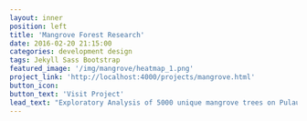 ```yaml
---
layout: inner
position: left
title: 'Mangrove Forest Research'
date: 2016-02-20 21:15:00
categories: development design
tags: Jekyll Sass Bootstrap
featured_image: '/img/mangrove/heatmap_1.png'
project_link: 'http://localhost:4000/projects/mangrove.html'
button_icon: 
button_text: 'Visit Project'
lead_text: "Exploratory Analysis of 5000 unique mangrove trees on Pulau Ubin Island, Singapore."
---
```

